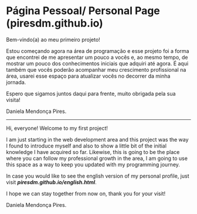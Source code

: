 # Página Pessoal/ Personal Page (piresdm.github.io)

Bem-vindo(a) ao meu primeiro projeto!

Estou começando agora na área de programação e esse projeto foi a forma que encontrei de me apresentar um pouco a vocês e, ao mesmo tempo,
de mostrar um pouco dos conhecimentos iniciais que adquiri até agora. É aqui também que vocês poderão acompanhar meu crescimento profissional na área, usarei esse espaço para atualizar vocês no decorrer da minha jornada. 

Espero que sigamos juntos daqui para frente, muito obrigada pela sua visita!

Daniela Mendonça Pires.

________________________________________________________________________________________________________________________________________

Hi, everyone! Welcome to my first project!

I am just starting in the web development area and this project was the way I found to introduce myself and also to show a little bit of the initial knowledge I have acquired so far. Likewise, this is going to be the place where you can follow my professional growth in the area, I am going to use this space as a way to keep you updated with my programming journey.

In case you would like to see the english version of my personal profile, just visit **_piresdm.github.io/english.html_**.

I hope we can stay together from now on, thank you for your visit!

Daniela Mendonça Pires.
